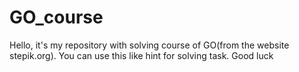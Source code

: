 # GO_course
Hello, it's my repository with solving course of GO(from the website stepik.org).
 You can use this like hint for solving task. 
 Good luck
